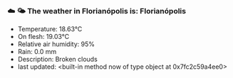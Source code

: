 ### ☁️ 🌤️  The weather in Florianópolis is: Florianópolis

- Temperature: 18.63°C
- On flesh: 19.03°C
- Relative air humidity: 95%
- Rain: 0.0 mm
- Description: Broken clouds
- last updated: <built-in method now of type object at 0x7fc2c59a4ee0>
